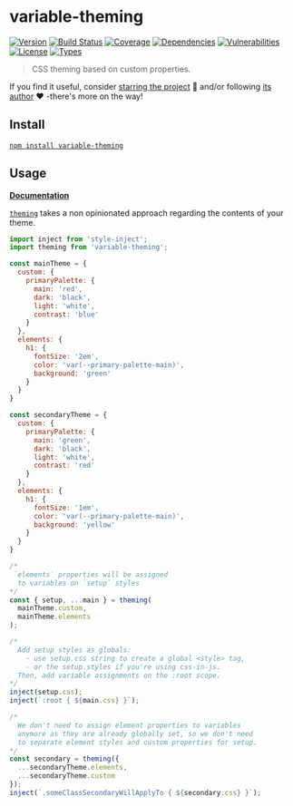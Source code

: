 # variable-theming

[![Version](https://img.shields.io/npm/v/variable-theming.svg)](https://www.npmjs.com/package/variable-theming)
[![Build Status](https://img.shields.io/travis/rafamel/utils/master.svg)](https://travis-ci.org/rafamel/utils)
[![Coverage](https://img.shields.io/coveralls/rafamel/utils/master.svg)](https://coveralls.io/github/rafamel/utils)
[![Dependencies](https://img.shields.io/david/rafamel/utils.svg?path=packages%2Fvariable-theming)](https://david-dm.org/rafamel/utils.svg?path=packages%2Fvariable-theming)
[![Vulnerabilities](https://img.shields.io/snyk/vulnerabilities/npm/variable-theming.svg)](https://snyk.io/test/npm/variable-theming)
[![License](https://img.shields.io/github/license/rafamel/utils.svg)](https://github.com/rafamel/utils/blob/master/LICENSE)
[![Types](https://img.shields.io/npm/types/variable-theming.svg)](https://www.npmjs.com/package/variable-theming)

> CSS theming based on custom properties.

If you find it useful, consider [starring the project](https://github.com/rafamel/utils/tree/master/packages/variable-theming) 💪 and/or following [its author](https://github.com/rafamel) ❤️ -there's more on the way!

## Install

[`npm install variable-theming`](https://www.npmjs.com/package/variable-theming)

## Usage

**[Documentation](https://rafamel.github.io/utils/variable-theming/globals.html)**

[`theming`](https://rafamel.github.io/utils/variable-theming/globals.html#theming) takes a non opinionated approach regarding the contents of your theme.

```javascript
import inject from 'style-inject';
import theming from 'variable-theming';

const mainTheme = {
  custom: {
    primaryPalette: {
      main: 'red',
      dark: 'black',
      light: 'white',
      contrast: 'blue'
    }
  },
  elements: {
    h1: {
      fontSize: '2em',
      color: 'var(--primary-palette-main)',
      background: 'green'
    }
  }
}

const secondaryTheme = {
  custom: {
    primaryPalette: {
      main: 'green',
      dark: 'black',
      light: 'white',
      contrast: 'red'
    }
  },
  elements: {
    h1: {
      fontSize: '1em',
      color: 'var(--primary-palette-main)',
      background: 'yellow'
    }
  }
}

/*
 `elements` properties will be assigned
  to variables on `setup` styles
*/
const { setup, ...main } = theming(
  mainTheme.custom,
  mainTheme.elements
);

/*
  Add setup styles as globals:
    - use setup.css string to create a global <style> tag,
    - or the setup.styles if you're using css-in-js.
  Then, add variable assignments on the :root scope.
*/
inject(setup.css);
inject(`:root { ${main.css} }`);

/*
  We don't need to assign element properties to variables
  anymore as they are already globally set, so we don't need
  to separate element styles and custom properties for setup.
*/
const secondary = theming({
  ...secondaryTheme.elements,
  ...secondaryTheme.custom
});
inject(`.someClassSecondaryWillApplyTo { ${secondary.css} }`);
```
